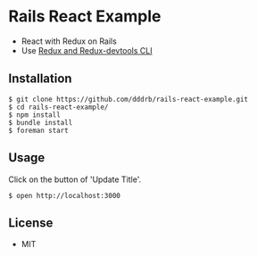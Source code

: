 # Rails React Example

* React with Redux on Rails
* Use [Redux and Redux-devtools CLI](https://github.com/banderson/generator-redux)

## Installation

```
$ git clone https://github.com/dddrb/rails-react-example.git
$ cd rails-react-example/
$ npm install
$ bundle install
$ foreman start
```

## Usage

Click on the button of 'Update Title'.

```
$ open http://localhost:3000
```

## License

* MIT
